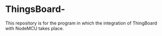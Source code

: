 # ThingsBoard-

This repository is for the program in which the integration of ThingBoard with NodeMCU takes place.
